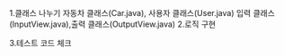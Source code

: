1.클래스 나누기
자동차 클래스(Car.java), 사용자 클래스(User.java)
입력 클래스(InputView.java),출력 클래스(OutputView.java)
2.로직 구현

3.테스트 코드 체크